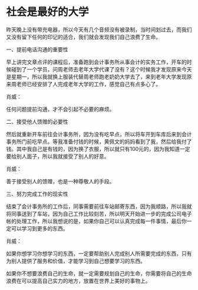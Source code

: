 # 社会是最好的大学

昨天晚上没有带充电器，所以今天有几个音频没有被录制，当时间划过去，而我们又没有留下任何的印记的适合，我们就会发现我们自己浪费了生命。

一、提前电话沟通的重要性

早上讲完文章点评的课程后，准备跑到会计事务所从事会计的实务工作，开车的时候碰到了一个学员，问周老师去老年大学代课了没有？这个时候我才发现原来今天是星期一，所以我就换上服装代替周老师跑老奶奶大学去了，来到老年大学发现原来周老师已经安排了人完成老年大学的工作，感觉自己有点多心了。

肖威：

任何问题提前沟通，才不会引起不必要的麻烦。

二、接受他人馈赠的必要性

然后就重新开车前往会计事务所，因为没有吃早点，所以将车开到车库后来到会计事务所门前吃早点。等我准备付钱的时候，黄佩文的妈妈看到了我，然后给我付了钱。其中我自己是有钱的，因为换了衣服，所以就只有100元的，因为我知道一定要给别人面子，所以我就接受了别人的好意。

肖威：

善于接受别人的馈赠，也是一种尊敬人的手段。

三、努力完成工作的现实性

结束了会计事务所的工作后，同事需要前往车站邮寄东西，因为我顺路，所以我就将同事送到了车站，因为自己工作比较刻苦，所以明天开始进一步的完成公司电子帐的处理工作，所以我想说的是，如果你自己可以认真完成每一件事情，最后你一定可以学习到更多的东西。

肖威：

如果你想学习你想学习的东西，一定要帮助别人完成别人所需要完成的东西，只有为别人提供了服务和价值，才能学习到自己想要学习的东西。

如果你不想要浪费自己的生命，就一定需要规划自己的生命，你需要将自己的生命浪费在可以提高自己实力的地方，放置在世界上美好的事物上。
